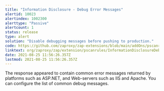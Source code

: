 ```yaml
---
title: "Information Disclosure - Debug Error Messages"
alertid: 10023
alertindex: 1002300
alerttype: "Passive"
alertcount: 1
status: release
type: alert
solution: "Disable debugging messages before pushing to production."
code: https://github.com/zaproxy/zap-extensions/blob/main/addOns/pscanrules/src/main/java/org/zaproxy/zap/extension/pscanrules/InformationDisclosureDebugErrorsScanRule.java
linktext: org/zaproxy/zap/extension/pscanrules/InformationDisclosureDebugErrorsScanRule.java
date: 2021-08-25 11:56:26.357Z
lastmod: 2021-08-25 11:56:26.357Z
---
```

The response appeared to contain common error messages returned by platforms such as ASP.NET, and Web-servers such as IIS and Apache. You can configure the list of common debug messages.
